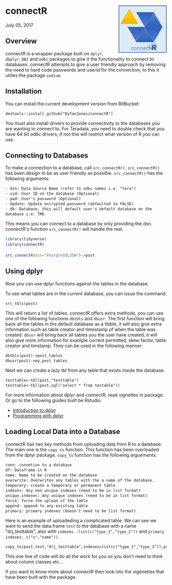 
connectR <img src="man/figures/logo.png" align="right" width="150px"/>
======================================================================

July 05, 2017

Overview
--------

connectR is a wrapper package built on `dplyr`, `dbplyr`, `DBI` and `odbc` packages to give it the functionality to connect to databases. connectR attempts to give a user friendly approach by removing the need to hard code passwords and userid for the connection, to this it utilies the package `sodium`.

Installation
------------

You can install the current development version from BitBucket:

    devtools::install_github("DyfanJones/connectR")

You must also install drivers to provide connectivity to the databases you are wanting to connect to. For Teradata, you need to double check that you have 64 bit odbc drivers, if not this will restrict what version of R you can use.

Connecting to Databases
-----------------------

To make a connection to a database, call `src_connectR()`. `src_connectR()` has been design to be as user friendly as possible. `src_connectR()` has the following arguments:

    - dsn: Data Source Name (refer to odbc names i.e. "tera")
    - uid: User ID on the database (Optional)
    - pwd: User's password (Optional)
    - Update: Update encrypted password (defaulted to FALSE)
    - db: Database, this will default user's default database on the database i.e. TMG

This means you can connect to a database by only providing the dsn. connectR's function `src_connectR()` will handle the rest.

``` r
library(tidyverse)
library(connectR)

src_connectR(dsn="PostgreSQL35W")->post
```

Using dplyr
-----------

Now you can use dplyr functions against the tables in the database.

To see what tables are in the current database, you can issue the command:

    src_tbls(post)

This will return a list of tables. connectR offers extra methods, you can use one of the following functions `dbtbls` and `dbusr`. The first function will bring back all the tables in the default database as a tibble, it will also give extra information such as table creator and timestamp of when the table was created. `dbusr` will bring back all tables you the user have created, it will also give more information for example current permitted, skew factor, table creator and timstamp. They can be used in the following manner:

    dbtbls(post)->post_tables
    dbusr(post)->my_post_tables

Next we can create a lazy tbl from any table that exists inside the database.

    testtable<-tbl(post,"testtable")
    testtable<-tbl(post,sql("select * from testable"))

For more information about dplyr and connectR, read vignettes in package. Or go to the following guides built be Rstudio:

-   [Introduction to dplyr](https://blog.rstudio.org/2017/06/13/dplyr-0-7-0/amp/)
-   [Programming with dplyr](http://dplyr.tidyverse.org/articles/programming.html)

Loading Local Data into a Database
----------------------------------

connectR has two key methods from uploading data from R to a database. The main one is the `copy_to` function. This function has been overloaded from the dplyr package. `copy_to` function has the following arguements:

    conn: connetion to a database
    df: Dataframe in R
    name: Name to be created on the database
    overwrite: Overwrites any tables with the a name of the database.
    temporary: create a temporary or permanent table
    indexes: Any non unique indexes (need to be in list format)
    unique_indexes: Any unique indexes (need to be in list format)
    force: force the upload of the table
    append: append to any existing table
    primary: primary indexes (doesn't need to be list format)

Here is an example of uploadeding a complicated table. We can see we want to send the data.frame `test` to the database with a name "drj\_testtable", also with `indexes :list(c("type_1","type_2"))` and `primary indexes: c("x","name"))`.

    copy_to(post,test,"drj_testtable",indexes=list(c("type_1","type_2")),primary=c("x","name"))

This one line of code will do all the work for you so you don't need to think about column classes etc...

If you want to know more about connectR then look into the vigenettes that have been built with the package.
